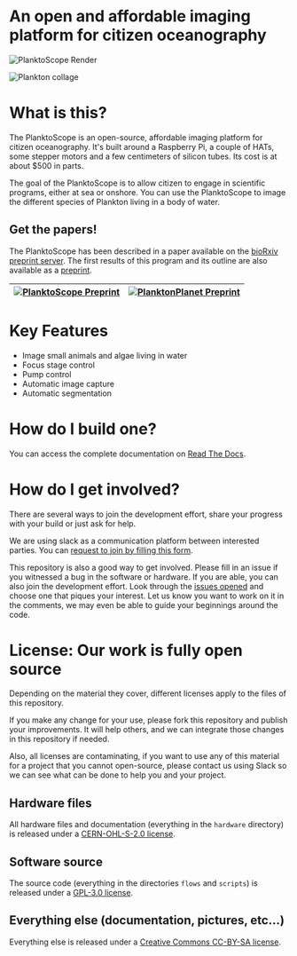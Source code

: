 # An open and affordable imaging platform for citizen oceanography

![PlanktoScope Render](docs/readme/planktoscope_cad.webp)

![Plankton collage](docs/readme/plankton_collage.webp)


# What is this?
The PlanktoScope is an open-source, affordable imaging platform for citizen oceanography. It's built around a Raspberry Pi, a couple of HATs, some stepper motors and a few centimeters of silicon tubes. Its cost is at about $500 in parts.

The goal of the PlanktoScope is to allow citizen to engage in scientific programs, either at sea or onshore. You can use the PlanktoScope to image the different species of Plankton living in a body of water.


## Get the papers!
The PlanktoScope has been described in a paper available on the [bioRxiv preprint server](https://www.biorxiv.org/content/10.1101/2020.04.23.056978v1). The first results of this program and its outline are also available as a [preprint](https://www.biorxiv.org/content/10.1101/2020.08.31.263442v1).

|[![PlanktoScope Preprint](docs/readme/planktoscope_pub.webp)](https://www.biorxiv.org/content/10.1101/2020.04.23.056978v1)|[![PlanktonPlanet Preprint](docs/readme/planktonplanet_pub.webp)](https://www.biorxiv.org/content/10.1101/2020.08.31.263442v1)|
|--------|--------|


# Key Features
- Image small animals and algae living in water
- Focus stage control
- Pump control
- Automatic image capture
- Automatic segmentation

# How do I build one?
You can access the complete documentation on [Read The Docs](https://planktonscope.readthedocs.io/).

# How do I get involved?
There are several ways to join the development effort, share your progress with your build or just ask for help.

We are using slack as a communication platform between interested parties. You can [request to join by filling this form](https://docs.google.com/forms/d/e/1FAIpQLSfcod-avpzWVmWj42_hW1v2mMSHm0DAGXHxVECFig2dnKHxGQ/viewform).

This repository is also a good way to get involved. Please fill in an issue if you witnessed a bug in the software or hardware. If you are able, you can also join the development effort. Look through the [issues opened](https://github.com/PlanktonPlanet/PlanktonScope/labels/good%20first%20issue) and choose one that piques your interest. Let us know you want to work on it in the comments, we may even be able to guide your beginnings around the code.

# License: Our work is fully open source

Depending on the material they cover, different licenses apply to the files of this repository.

If you make any change for your use, please fork this repository and publish your improvements. It will help others, and we can integrate those changes in this repository if needed.

Also, all licenses are contaminating, if you want to use any of this material for a project that you cannot open-source, please contact us using Slack so we can see what can be done to help you and your project.

## Hardware files
All hardware files and documentation (everything in the `hardware` directory) is released under a [CERN-OHL-S-2.0 license](https://ohwr.org/cern_ohl_s_v2.txt).

## Software source
The source code (everything in the directories `flows` and `scripts`) is released under a [GPL-3.0 license](https://www.gnu.org/licenses/gpl-3.0.en.html).

## Everything else (documentation, pictures, etc...)
Everything else is released under a [Creative Commons CC-BY-SA license](https://creativecommons.org/licenses/by-sa/4.0/).
